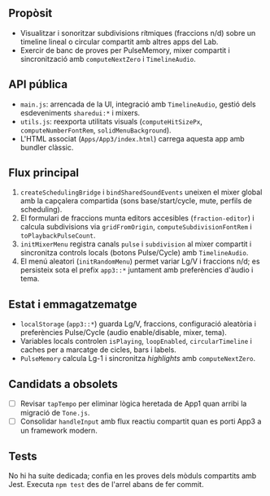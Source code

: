 ## Propòsit
- Visualitzar i sonoritzar subdivisions rítmiques (fraccions n/d) sobre un timeline
  lineal o circular compartit amb altres apps del Lab.
- Exercir de banc de proves per PulseMemory, mixer compartit i sincronització amb
  `computeNextZero` i `TimelineAudio`.

## API pública
- `main.js`: arrencada de la UI, integració amb `TimelineAudio`, gestió dels
  esdeveniments `sharedui:*` i mixers.
- `utils.js`: reexporta utilitats visuals (`computeHitSizePx`, `computeNumberFontRem`,
  `solidMenuBackground`).
- L'HTML associat (`Apps/App3/index.html`) carrega aquesta app amb bundler clàssic.

## Flux principal
1. `createSchedulingBridge` i `bindSharedSoundEvents` uneixen el mixer global amb
   la capçalera compartida (sons base/start/cycle, mute, perfils de scheduling).
2. El formulari de fraccions munta editors accesibles (`fraction-editor`) i calcula
   subdivisions via `gridFromOrigin`, `computeSubdivisionFontRem` i `toPlaybackPulseCount`.
3. `initMixerMenu` registra canals `pulse` i `subdivision` al mixer compartit i
   sincronitza controls locals (botons Pulse/Cycle) amb `TimelineAudio`.
4. El menú aleatori (`initRandomMenu`) permet variar Lg/V i fraccions n/d; es
   persisteix sota el prefix `app3::*` juntament amb preferències d'àudio i tema.

## Estat i emmagatzematge
- `localStorage` (`app3::*`) guarda Lg/V, fraccions, configuració aleatòria i
  preferències Pulse/Cycle (audio enable/disable, mixer, tema).
- Variables locals controlen `isPlaying`, `loopEnabled`, `circularTimeline` i
  caches per a marcatge de cicles, bars i labels.
- `PulseMemory` calcula Lg-1 i sincronitza _highlights_ amb `computeNextZero`.

## Candidats a obsolets
- [ ] Revisar `tapTempo` per eliminar lògica heretada de App1 quan arribi la migració
  de `Tone.js`.
- [ ] Consolidar `handleInput` amb flux reactiu compartit quan es porti App3 a un
  framework modern.

## Tests
No hi ha suite dedicada; confia en les proves dels mòduls compartits amb Jest. Executa
`npm test` des de l'arrel abans de fer commit.
